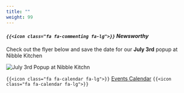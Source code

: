 ```yaml
---
title: ""
weight: 99
---
```


#### *`{{<icon class="fa fa-commenting fa-lg">}}` Newsworthy*

Check out the flyer below and save the date for our **July 3rd** popup at Nibble Kitchen 
 
![July 3rd Popup at Nibble Kitchn](../images/flyer-73.jpg)

 `{{<icon class="fa fa-calendar fa-lg">}}` [Events Calendar](events) `{{<icon class="fa fa-calendar fa-lg">}}`
